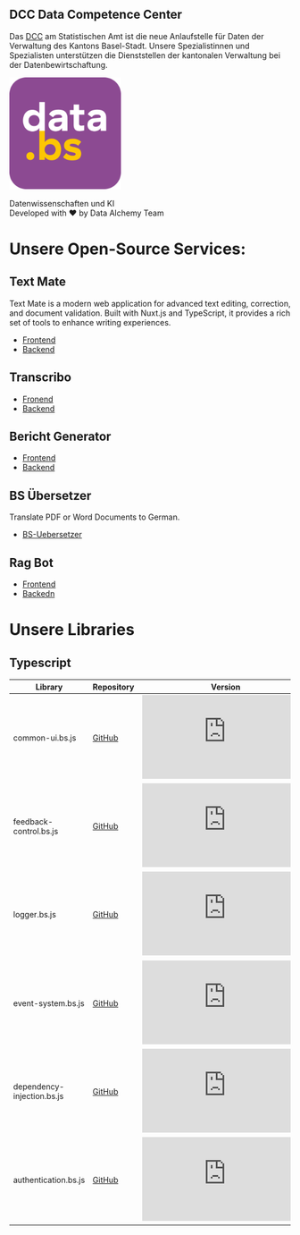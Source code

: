 ## DCC Data Competence Center
Das [DCC](https://www.bs.ch/daten/databs/dcc) am Statistischen Amt ist die neue Anlaufstelle für Daten der Verwaltung des Kantons Basel-Stadt. Unsere Spezialistinnen und Spezialisten unterstützen die Dienststellen der kantonalen Verwaltung bei der Datenbewirtschaftung.

<a href="https://www.bs.ch/schwerpunkte/daten/databs/schwerpunkte/datenwissenschaften-und-ki"><img src="https://github.com/DCC-BS/.github/blob/main/_imgs/databs_log.png?raw=true" alt="DCC Logo" width="200" /></a>

Datenwissenschaften und KI <br>
Developed with ❤️ by Data Alchemy Team


# Unsere Open-Source Services:

## Text Mate
Text Mate is a modern web application for advanced text editing, correction, and document validation. Built with Nuxt.js and TypeScript, it provides a rich set of tools to enhance writing experiences.

- [Frontend](https://github.com/DCC-BS/text-mate-frontend)
- [Backend](https://github.com/DCC-BS/text-mate-backend)

## Transcribo
- [Fronend](https://github.com/DCC-BS/transcribo-frontend)
- [Backend](https://github.com/DCC-BS/transcribo-backend)

## Bericht Generator
- [Frontend](https://github.com/DCC-BS/bericht-frontend)
- [Backend](https://github.com/DCC-BS/bericht-backend)

## BS Übersetzer
Translate PDF or Word Documents to German.
- [BS-Uebersetzer](https://github.com/DCC-BS/BS-Uebersetzer)

## Rag Bot
- [Frontend](https://github.com/DCC-BS/rag-frontend)
- [Backedn](https://github.com/DCC-BS/rag-backend)

# Unsere Libraries

## Typescript
| Library | Repository | Version |
|---------|------------|---------|
| common-ui.bs.js | [GitHub](https://github.com/DCC-BS/common-ui.bs.js) | ![GitHub package.json version](https://img.shields.io/github/package-json/v/DCC-BS/common-ui.bs.js) |
| feedback-control.bs.js | [GitHub](https://github.com/DCC-BS/feedback-control.bs.js) | ![GitHub package.json version](https://img.shields.io/github/package-json/v/DCC-BS/feedback-control.bs.js) |
| logger.bs.js | [GitHub](https://github.com/DCC-BS/logger.bs.js) | ![GitHub package.json version](https://img.shields.io/github/package-json/v/DCC-BS/logger.bs.js) |
| event-system.bs.js | [GitHub](https://github.com/DCC-BS/event-system.bs.js) | ![GitHub package.json version](https://img.shields.io/github/package-json/v/DCC-BS/event-system.bs.js) |
| dependency-injection.bs.js | [GitHub](https://github.com/DCC-BS/dependency-injection.bs.js) | ![GitHub package.json version](https://img.shields.io/github/package-json/v/DCC-BS/dependency-injection.bs.js) |
| authentication.bs.js | [GitHub](https://github.com/DCC-BS/authentication.bs.js) | ![GitHub package.json version](https://img.shields.io/github/package-json/v/DCC-BS/authentication.bs.js) |
